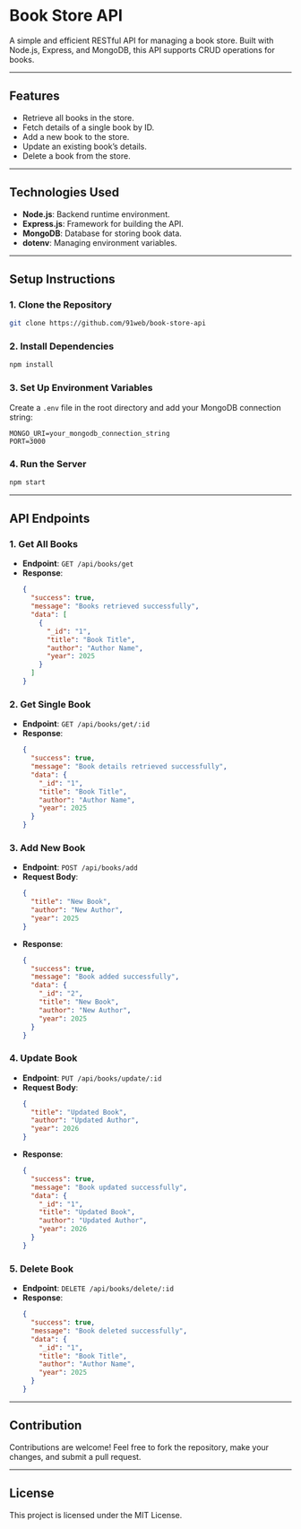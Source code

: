 
# Book Store API  

A simple and efficient RESTful API for managing a book store. Built with Node.js, Express, and MongoDB, this API supports CRUD operations for books.  

---

## Features  
- Retrieve all books in the store.  
- Fetch details of a single book by ID.  
- Add a new book to the store.  
- Update an existing book’s details.  
- Delete a book from the store.  

---

## Technologies Used  
- **Node.js**: Backend runtime environment.  
- **Express.js**: Framework for building the API.  
- **MongoDB**: Database for storing book data.  
- **dotenv**: Managing environment variables.  

---

## Setup Instructions  

### 1. Clone the Repository  
   ```bash
   git clone https://github.com/91web/book-store-api
   ```  

### 2. Install Dependencies  
   ```bash
   npm install
   ```  

### 3. Set Up Environment Variables  
   Create a `.env` file in the root directory and add your MongoDB connection string:  
   ```env
   MONGO_URI=your_mongodb_connection_string
   PORT=3000
   ```  

### 4. Run the Server  
   ```bash
   npm start
   ```  

---

## API Endpoints  

### 1. Get All Books  
- **Endpoint**: `GET /api/books/get`  
- **Response**:  
  ```json
  {
    "success": true,
    "message": "Books retrieved successfully",
    "data": [
      {
        "_id": "1",
        "title": "Book Title",
        "author": "Author Name",
        "year": 2025
      }
    ]
  }
  ```  

### 2. Get Single Book  
- **Endpoint**: `GET /api/books/get/:id`  
- **Response**:  
  ```json
  {
    "success": true,
    "message": "Book details retrieved successfully",
    "data": {
      "_id": "1",
      "title": "Book Title",
      "author": "Author Name",
      "year": 2025
    }
  }
  ```  

### 3. Add New Book  
- **Endpoint**: `POST /api/books/add`  
- **Request Body**:  
  ```json
  {
    "title": "New Book",
    "author": "New Author",
    "year": 2025
  }
  ```  
- **Response**:  
  ```json
  {
    "success": true,
    "message": "Book added successfully",
    "data": {
      "_id": "2",
      "title": "New Book",
      "author": "New Author",
      "year": 2025
    }
  }
  ```  

### 4. Update Book  
- **Endpoint**: `PUT /api/books/update/:id`  
- **Request Body**:  
  ```json
  {
    "title": "Updated Book",
    "author": "Updated Author",
    "year": 2026
  }
  ```  
- **Response**:  
  ```json
  {
    "success": true,
    "message": "Book updated successfully",
    "data": {
      "_id": "1",
      "title": "Updated Book",
      "author": "Updated Author",
      "year": 2026
    }
  }
  ```  

### 5. Delete Book  
- **Endpoint**: `DELETE /api/books/delete/:id`  
- **Response**:  
  ```json
  {
    "success": true,
    "message": "Book deleted successfully",
    "data": {
      "_id": "1",
      "title": "Book Title",
      "author": "Author Name",
      "year": 2025
    }
  }
  ```  

---

## Contribution  
Contributions are welcome! Feel free to fork the repository, make your changes, and submit a pull request.  

---

## License  
This project is licensed under the MIT License.  
```
